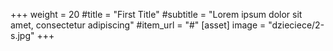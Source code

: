 +++
weight = 20
#title = "First Title"
#subtitle = "Lorem ipsum dolor sit amet, consectetur adipiscing"
#item_url = "#"
[asset] 
image = "dzieciece/2-s.jpg"
+++

